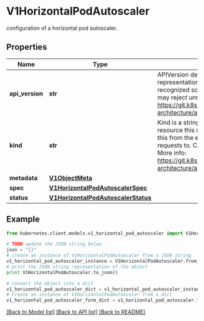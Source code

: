 # V1HorizontalPodAutoscaler

configuration of a horizontal pod autoscaler.

## Properties
Name | Type | Description | Notes
------------ | ------------- | ------------- | -------------
**api_version** | **str** | APIVersion defines the versioned schema of this representation of an object. Servers should convert recognized schemas to the latest internal value, and may reject unrecognized values. More info: https://git.k8s.io/community/contributors/devel/sig-architecture/api-conventions.md#resources | [optional] 
**kind** | **str** | Kind is a string value representing the REST resource this object represents. Servers may infer this from the endpoint the kubernetes.client submits requests to. Cannot be updated. In CamelCase. More info: https://git.k8s.io/community/contributors/devel/sig-architecture/api-conventions.md#types-kinds | [optional] 
**metadata** | [**V1ObjectMeta**](V1ObjectMeta.md) |  | [optional] 
**spec** | [**V1HorizontalPodAutoscalerSpec**](V1HorizontalPodAutoscalerSpec.md) |  | [optional] 
**status** | [**V1HorizontalPodAutoscalerStatus**](V1HorizontalPodAutoscalerStatus.md) |  | [optional] 

## Example

```python
from kubernetes.client.models.v1_horizontal_pod_autoscaler import V1HorizontalPodAutoscaler

# TODO update the JSON string below
json = "{}"
# create an instance of V1HorizontalPodAutoscaler from a JSON string
v1_horizontal_pod_autoscaler_instance = V1HorizontalPodAutoscaler.from_json(json)
# print the JSON string representation of the object
print V1HorizontalPodAutoscaler.to_json()

# convert the object into a dict
v1_horizontal_pod_autoscaler_dict = v1_horizontal_pod_autoscaler_instance.to_dict()
# create an instance of V1HorizontalPodAutoscaler from a dict
v1_horizontal_pod_autoscaler_form_dict = v1_horizontal_pod_autoscaler.from_dict(v1_horizontal_pod_autoscaler_dict)
```
[[Back to Model list]](../README.md#documentation-for-models) [[Back to API list]](../README.md#documentation-for-api-endpoints) [[Back to README]](../README.md)


